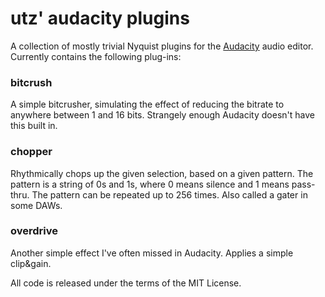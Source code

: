 # utz' audacity plugins

A collection of mostly trivial Nyquist plugins for the [Audacity](https://www.audacityteam.org/) audio editor. Currently contains the following plug-ins:


### bitcrush
A simple bitcrusher, simulating the effect of reducing the bitrate to anywhere between 1 and 16 bits. Strangely enough Audacity doesn't have this built in.

### chopper
Rhythmically chops up the given selection, based on a given pattern. The pattern is a string of 0s and 1s, where 0 means silence and 1 means pass-thru. The pattern can be repeated up to 256 times. Also called a gater in some DAWs.

### overdrive
Another simple effect I've often missed in Audacity. Applies a simple clip&gain.


All code is released under the terms of the MIT License.
